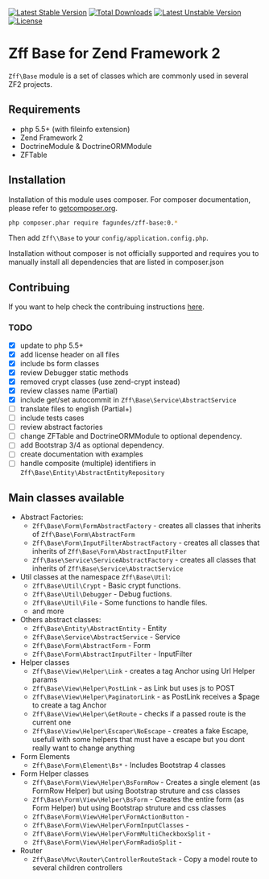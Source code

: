 [![Latest Stable Version](https://poser.pugx.org/fagundes/zff-base/v/stable)](https://packagist.org/packages/fagundes/zff-base) [![Total Downloads](https://poser.pugx.org/fagundes/zff-base/downloads)](https://packagist.org/packages/fagundes/zff-base) [![Latest Unstable Version](https://poser.pugx.org/fagundes/zff-base/v/unstable)](https://packagist.org/packages/fagundes/zff-base) [![License](https://poser.pugx.org/fagundes/zff-base/license)](https://packagist.org/packages/fagundes/zff-base)

Zff Base for Zend Framework 2
=============================

`Zff\Base` module is a set of classes which are commonly used in several ZF2 projects. 

## Requirements

* php 5.5+ (with fileinfo extension)
* Zend Framework 2
* DoctrineModule & DoctrineORMModule
* ZFTable

## Installation

Installation of this module uses composer. For composer documentation, please refer to
[getcomposer.org](http://getcomposer.org/).

```bash
php composer.phar require fagundes/zff-base:0.*
```

Then add `Zff\\Base` to your `config/application.config.php`.

Installation without composer is not officially supported and requires you to manually install all dependencies that are listed in composer.json

## Contribuing

If you want to help check the contribuing instructions [here](CONTRIBUTING.md).

### TODO

 - [x] update to php 5.5+
 - [x] add license header on all files
 - [x] include bs form classes
 - [x] review Debugger static methods
 - [x] removed crypt classes (use zend-crypt instead) 
 - [x] review classes name (Partial)
 - [x] include get/set autocommit in `Zff\Base\Service\AbstractService`
 - [ ] translate files to english (Partial+)
 - [ ] include tests cases
 - [ ] review abstract factories 
 - [ ] change ZFTable and DoctrineORMModule to optional dependency. 
 - [ ] add Bootstrap 3/4 as optional dependency.
 - [ ] create documentation with examples
 - [ ] handle composite (multiple) identifiers in `Zff\Base\Entity\AbstractEntityRepository` 

## Main classes available

* Abstract Factories:
  * `Zff\Base\Form\FormAbstractFactory`         - creates all classes that inherits of `Zff\Base\Form\AbstractForm`
  * `Zff\Base\Form\InputFilterAbstractFactory`  - creates all classes that inherits of `Zff\Base\Form\AbstractInputFilter`
  * `Zff\Base\Service\ServiceAbstractFactory`   - creates all classes that inherits of `Zff\Base\Service\AbstractService`
* Util classes at the namespace `Zff\Base\Util`:
  * `Zff\Base\Util\Crypt`    - Basic crypt functions.
  * `Zff\Base\Util\Debugger` - Debug fuctions.
  * `Zff\Base\Util\File`     - Some functions to handle files.
  * and more
* Others abstract classes:
  * `Zff\Base\Entity\AbstractEntity`    - Entity
  * `Zff\Base\Service\AbstractService`  - Service
  * `Zff\Base\Form\AbstractForm`        - Form
  * `Zff\Base\Form\AbstractInputFilter` - InputFilter
* Helper classes
  * `Zff\Base\View\Helper\Link`             - creates a tag Anchor using Url Helper params
  * `Zff\Base\View\Helper\PostLink`         - as Link but uses js to POST 
  * `Zff\Base\View\Helper\PaginatorLink`    - as PostLink receives a $page to create a tag Anchor
  * `Zff\Base\View\Helper\GetRoute`         - checks if a passed route is the current one
  * `Zff\Base\View\Helper\Escaper\NoEscape` - creates a fake Escape, usefull with some helpers that must have a escape but you dont really want to change anything
* Form Elements
  * `Zff\Base\Form\Element\Bs*`             - Includes Bootstrap 4 classes
* Form Helper classes
  * `Zff\Base\Form\View\Helper\BsFormRow`                    - Creates a single element (as FormRow Helper) but using Bootstrap struture and css classes
  * `Zff\Base\Form\View\Helper\BsForm`                       - Creates the entire form (as Form Helper) but using Bootstrap struture and css classes
  * `Zff\Base\Form\View\Helper\FormActionButton`             - 
  * `Zff\Base\Form\View\Helper\FormInputClasses`             -    
  * `Zff\Base\Form\View\Helper\FormMultiCheckboxSplit`       -    
  * `Zff\Base\Form\View\Helper\FormRadioSplit`               -    
* Router
  * `Zff\Base\Mvc\Router\ControllerRouteStack` - Copy a model route to several  children controllers  